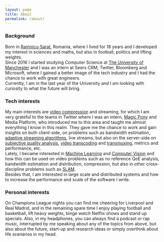 ```yaml
---
layout: page
title: About
permalink: /about/
---
```



### Background

Born in [Ramnicu-Sarat](https://en.wikipedia.org/wiki/R%C3%A2mnicu_S%C4%83rat), Romania, where I lived for 18 years and I developed my interest in sciences and maths, but also in football, politics and lifting weights.<br/>
Since 2016 I started studying Computer Science at [The University of Manchester](https://en.wikipedia.org/wiki/University_of_Manchester) and I was an intern at Seers CRM, Twitter, Bloomberg and Microsoft, where I gained a better image of the tech industry and I had the chance to work with great engineers.<br/> 
Currently, I am in the last year of the University and I am looking with curiosity to what the future will bring.

### Tech interests

My main interests are [video compression](https://en.wikipedia.org/wiki/Data_compression#Video) and streaming, for which I am very grateful to the teams in Twitter where I was an intern, [Magic Pony](https://techcrunch.com/2016/06/20/twitter-is-buying-magic-pony-technology-which-uses-neural-networks-to-improve-images/) and Media Platform, who introduced me to this area and taught me almost everything I know in this realm. They gave me the chance to work and gain insights on both client-side, on problems such as bandwidth estimation, [adaptive streaming algorithms](https://en.wikipedia.org/wiki/Adaptive_bitrate_streaming), live streams, but also on the server-side on [subjective quality analysis](https://en.wikipedia.org/wiki/Subjective_video_quality), [video transcoding](https://en.wikipedia.org/wiki/Transcoding) and [transmuxing](https://blog.stackpath.com/transmuxing/), metrics and performance, etc. <br/>
Lately, I became interested in [Machine Learning](https://en.wikipedia.org/wiki/Machine_learning) and [Computer Vision](https://en.wikipedia.org/wiki/Computer_vision) and how this can be used on video problems such as no reference QoE analysis, bandwidth estimation and distribution, compression, but also in other cross-discipline problems such as [SLAM](https://en.wikipedia.org/wiki/Simultaneous_localization_and_mapping).<br/>
Besides that, I am interested in large scale and distributed systems and how to increase the performance and scale of the software I write.

### Personal interests

On Champions League nights you can find me cheering for Liverpool and Real Madrid, and in the remaining spare time I enjoy playing football and basketball, lift heavy weights, binge watch Netflix shows and stand up specials. Also, in my headphones, you can always find a podcast or rap music, interrupted by me speaking about any of the topics from above, but also about the future, start-up and research ideas or simply overthink about life scenarios in my head.
